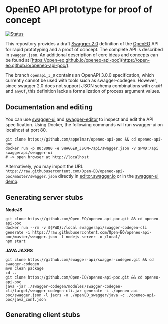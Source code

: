 # OpenEO API prototype for proof of concept

[![Status](https://img.shields.io/badge/Status-proof--of--concept-yellow.svg)]()

This repository provides a draft [Swagger 2.0](https://github.com/OAI/OpenAPI-Specification/blob/master/versions/2.0.md) definition of the [OpenEO](http://openeo.org) API for rapid prototyping and a proof of concept. The complete API is described in `swagger.json`. An additional description of core ideas and concepts can be found at [https://open-eo.github.io/openeo-api-poc](https://open-eo.github.io/openeo-api-poc/).

The branch `openapi_3_0` contains an OpenAPI 3.0.0 specification, which currently cannot be used with tools such as swagger-codegen. However, since swagger 2.0 does not support   JSON schema combinations with `oneOf` and `anyOf`, this definition lacks a formalization of process argument values. 

## Documentation and editing
You can use [swagger-ui](https://github.com/swagger-api/swagger-ui) and [swagger-editor]() to
inspect and edit the API specification. Using Docker, the following commands will run swagger-ui on localhost at port 80. 

```
git clone https://github.com/appelmar/openeo-api-poc && cd openeo-api-poc
docker run -p 80:8080 -e SWAGGER_JSON=/api/swagger.json -v $PWD:/api swaggerapi/swagger-ui
# -> open browser at http://localhost
```

Alternatively, you may import the URL `https://raw.githubusercontent.com/Open-EO/openeo-api-poc/master/swagger.json` directly in [editor.swagger.io](https://editor.swagger.io/) or in the [swagger-ui demo](http://petstore.swagger.io/).

## Generating server stubs

**NodeJS**

```
git clone https://github.com/Open-EO/openeo-api-poc.git && cd openeo-api-poc
docker run --rm -v ${PWD}:/local swaggerapi/swagger-codegen-cli generate -i https://raw.githubusercontent.com/Open-EO/openeo-api-poc/master/swagger.json -l nodejs-server -o /local/
npm start
```

**JAVA JAXRS**

```
git clone https://github.com/swagger-api/swagger-codegen.git && cd swagger-codegen
mvn clean package
cd ..
git clone https://github.com/Open-EO/openeo-api-poc.git && cd openeo-api-poc
java -jar ./swagger-codegen/modules/swagger-codegen-cli/target/swagger-codegen-cli.jar generate -i ./openeo-api-poc/swagger.json -l jaxrs -o ./openEO_swagger/java -c ./openeo-api-poc/java_conf.json
```


## Generating client stubs
